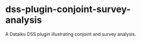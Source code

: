# dss-plugin-conjoint-survey-analysis
 A Dataiku DSS plugin illustrating conjoint and survey analysis.
